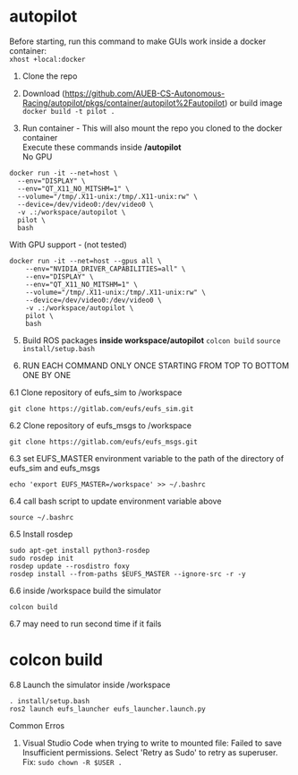 # autopilot

Before starting, run this command to make GUIs work inside a docker container:  
```xhost +local:docker```

1. Clone the repo

3. Download (https://github.com/AUEB-CS-Autonomous-Racing/autopilot/pkgs/container/autopilot%2Fautopilot) or build image
  ```docker build -t pilot .```

4. Run container  - This will also mount the repo you cloned to the docker container  
   Execute these commands inside **/autopilot**  
  No GPU
  ```
  docker run -it --net=host \
    --env="DISPLAY" \
    --env="QT_X11_NO_MITSHM=1" \
    --volume="/tmp/.X11-unix:/tmp/.X11-unix:rw" \
    --device=/dev/video0:/dev/video0 \
    -v .:/workspace/autopilot \
    pilot \
    bash
  ```

With GPU support - (not tested)
  ```
  docker run -it --net=host --gpus all \
      --env="NVIDIA_DRIVER_CAPABILITIES=all" \
      --env="DISPLAY" \
      --env="QT_X11_NO_MITSHM=1" \
      --volume="/tmp/.X11-unix:/tmp/.X11-unix:rw" \
      --device=/dev/video0:/dev/video0 \
      -v .:/workspace/autopilot \
      pilot \
      bash
  ```

5. Build ROS packages **inside workspace/autopilot**
   ```colcon build```
   ```source install/setup.bash```
   
6. RUN EACH COMMAND ONLY ONCE STARTING FROM TOP TO BOTTOM ONE BY ONE

  6.1 Clone repository of eufs_sim to /workspace
```
git clone https://gitlab.com/eufs/eufs_sim.git
```
  6.2 Clone repository of eufs_msgs to /workspace
```
git clone https://gitlab.com/eufs/eufs_msgs.git
```
  6.3 set EUFS_MASTER environment variable to the path of the directory of eufs_sim and eufs_msgs
```
echo 'export EUFS_MASTER=/workspace' >> ~/.bashrc
```
  6.4 call bash script to update environment variable above
```
source ~/.bashrc
```

  6.5 Install rosdep
```
sudo apt-get install python3-rosdep
sudo rosdep init
rosdep update --rosdistro foxy
rosdep install --from-paths $EUFS_MASTER --ignore-src -r -y
```
  6.6 inside /workspace build the simulator
```
colcon build
```
  6.7 may need to run second time if it fails
# colcon build 

  6.8 Launch the simulator inside /workspace
```
. install/setup.bash
ros2 launch eufs_launcher eufs_launcher.launch.py
```
Common Erros
1. Visual Studio Code when trying to write to mounted file:
  Failed to save Insufficient permissions. Select 'Retry as Sudo' to retry as superuser.
  Fix:
  ```sudo chown -R $USER .```

